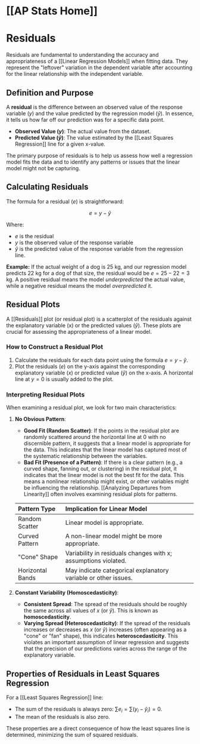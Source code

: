 # [[AP Stats Home]]
# Residuals

Residuals are fundamental to understanding the accuracy and appropriateness of a [[Linear Regression Models]] when fitting data. They represent the "leftover" variation in the dependent variable after accounting for the linear relationship with the independent variable.

## Definition and Purpose

A **residual** is the difference between an observed value of the response variable ($y$) and the value predicted by the regression model ($\hat{y}$). In essence, it tells us how far off our prediction was for a specific data point.

*   **Observed Value ($y$)**: The actual value from the dataset.
*   **Predicted Value ($\hat{y}$)**: The value estimated by the [[Least Squares Regression]] line for a given x-value.

The primary purpose of residuals is to help us assess how well a regression model fits the data and to identify any patterns or issues that the linear model might not be capturing.

## Calculating Residuals

The formula for a residual ($e$) is straightforward:

$$
e = y - \hat{y}
$$

Where:
*   $e$ is the residual
*   $y$ is the observed value of the response variable
*   $\hat{y}$ is the predicted value of the response variable from the regression line.

**Example:**
If the actual weight of a dog is 25 kg, and our regression model predicts 22 kg for a dog of that size, the residual would be $e = 25 - 22 = 3$ kg. A positive residual means the model *underpredicted* the actual value, while a negative residual means the model *overpredicted* it.

## Residual Plots

A [[Residuals]] plot (or residual plot) is a scatterplot of the residuals against the explanatory variable (x) or the predicted values ($\hat{y}$). These plots are crucial for assessing the appropriateness of a linear model.

### How to Construct a Residual Plot

1.  Calculate the residuals for each data point using the formula $e = y - \hat{y}$.
2.  Plot the residuals ($e$) on the y-axis against the corresponding explanatory variable ($x$) or predicted value ($\hat{y}$) on the x-axis. A horizontal line at $y=0$ is usually added to the plot.

### Interpreting Residual Plots

When examining a residual plot, we look for two main characteristics:

1.  **No Obvious Pattern**:
    *   **Good Fit (Random Scatter)**: If the points in the residual plot are randomly scattered around the horizontal line at 0 with no discernible pattern, it suggests that a linear model is appropriate for the data. This indicates that the linear model has captured most of the systematic relationship between the variables.
    *   **Bad Fit (Presence of a Pattern)**: If there is a clear pattern (e.g., a curved shape, fanning out, or clustering) in the residual plot, it indicates that the linear model is not the best fit for the data. This means a nonlinear relationship might exist, or other variables might be influencing the relationship. [[Analyzing Departures from Linearity]] often involves examining residual plots for patterns.

    | Pattern Type       | Implication for Linear Model                                   |
    | :----------------- | :------------------------------------------------------------- |
    | Random Scatter     | Linear model is appropriate.                                   |
    | Curved Pattern     | A non-linear model might be more appropriate.                  |
    | "Cone" Shape       | Variability in residuals changes with x; assumptions violated. |
    | Horizontal Bands   | May indicate categorical explanatory variable or other issues. |

2.  **Constant Variability (Homoscedasticity)**:
    *   **Consistent Spread**: The spread of the residuals should be roughly the same across all values of $x$ (or $\hat{y}$). This is known as **homoscedasticity**.
    *   **Varying Spread (Heteroscedasticity)**: If the spread of the residuals increases or decreases as $x$ (or $\hat{y}$) increases (often appearing as a "cone" or "fan" shape), this indicates **heteroscedasticity**. This violates an important assumption of linear regression and suggests that the precision of our predictions varies across the range of the explanatory variable.

## Properties of Residuals in Least Squares Regression

For a [[Least Squares Regression]] line:

*   The sum of the residuals is always zero: $\sum e_i = \sum (y_i - \hat{y}_i) = 0$.
*   The mean of the residuals is also zero.

These properties are a direct consequence of how the least squares line is determined, minimizing the sum of squared residuals.